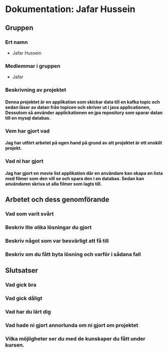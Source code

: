 # Dokumentation: Jafar Hussein

## Gruppen
### Ert namn
- Jafar Hussein
### Medlemmar i gruppen
- Jafar 
### Beskrivning av projektet
#### Denna projektet är en applikation som skickar data till en kafka topic och sedan läser av datan från topicen och skriver ut i java applicationen, Dessutom så använder applickationen en jpa repository som sparar datan till en mysql databas.

### Vem har gjort vad
#### Jag har utfört arbetet på egen hand på grund av att projektet är ett enskilt projekt.

### Vad ni har gjort
#### Jag har gjort en movie list applikation där en användare kan skapa en lista med filmer som den vill se och spara den i en databas. Sedan kan användaren skriva ut alla filmer som lagts till.

## Arbetet och dess genomförande

### Vad som varit svårt

### Beskriv lite olika lösningar du gjort

### Beskriv något som var besvärligt att få till

### Beskriv om du fått byta lösning och varför i sådana fall


## Slutsatser

### Vad gick bra

### Vad gick dåligt

### Vad har du lärt dig

### Vad hade ni gjort annorlunda om ni gjort om projektet

### Vilka möjligheter ser du med de kunskaper du fått under kursen.
